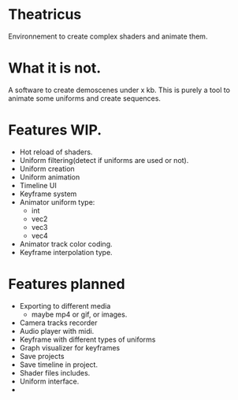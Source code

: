 # Theatricus
Environnement to create complex shaders and animate them.

# What it is not.
A software to create demoscenes under x kb. This is purely a tool to animate some uniforms and create sequences.

#  Features WIP.
- Hot reload of shaders.
- Uniform filtering(detect if uniforms are used or not).
- Uniform creation
- Uniform animation
- Timeline UI
- Keyframe system
- Animator uniform type:
	- int
	- vec2
	- vec3
	- vec4
- Animator track color coding.
- Keyframe interpolation type.

# Features planned
- Exporting to different media
	- maybe mp4 or gif, or images.
- Camera tracks recorder
- Audio player with midi.
- Keyframe with different types of uniforms
- Graph visualizer for keyframes
- Save projects
- Save timeline in project.
- Shader files includes.
- Uniform interface.
- 